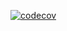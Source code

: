 [![codecov](https://codecov.io/gh/LaRtik/programming_sem2/branch/main/graph/badge.svg?token=V2XUFTF4VY)](https://codecov.io/gh/LaRtik/programming_sem2)
